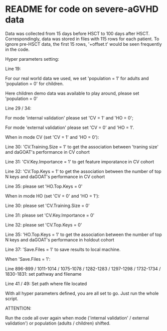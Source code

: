 # README for code on severe-aGVHD data 

Data was collected from 15 days before HSCT to 100 days after HSCT. 
Correspondingly, data was stored in files with 115 rows for each patient. 
To ignore pre-HSCT data, the first 15 rows, '+offset.t' would be seen frequently in the code. 


Hyper parameters setting:


Line 19: 

For our real world data we used, we set 'population = 1' for adults and 'population = 0' for children.

Here children demo data was available to play around, please set 'population = 0'


Line 29 / 34: 

For mode 'internal validation' please set 'CV = 1' and 'HO = 0';

For mode 'external validation' please set 'CV = 0' and 'HO = 1'.

When in mode CV (set 'CV = 1' and 'HO = 0'): 

Line 30: 'CV.Training.Size = 1' to get the association between 'traning size' and daGOAT's performance in CV cohort 

Line 31: 'CV.Key.Importance = 1' to get feature imporatance in CV cohort 

Line 32: 'CV.Top.Keys = 1' to get the association between the number of top N keys and daGOAT's performance in CV cohort 

Line 35: please set 'HO.Top.Keys = 0'


When in mode HO (set 'CV = 0' and 'HO = 1'): 

Line 30: please set 'CV.Training.Size = 0' 

Line 31: please set 'CV.Key.Importance = 0' 

Line 32: please set 'CV.Top.Keys = 0' 

Line 35: 'HO.Top.Keys = 1' to get the association between the number of top N keys and daGOAT's performance in holdout cohort


Line 37: 'Save.Files = 1' to save results to local machine. 

When 'Save.Files = 1': 

Line 896-899 / 1011-1014 / 1075-1078 / 1282-1283 / 1297-1298 / 1732-1734 / 1830-1831: set pathway and filename


Line 41 / 49:
Set path where file located


With all hyper parameters defined, you are all set to go. Just run the whole script. 


ATTENTION: 

Run the code all over again when 
mode ('internal validation' / external validation') or 
population (adults / children) shifted.
